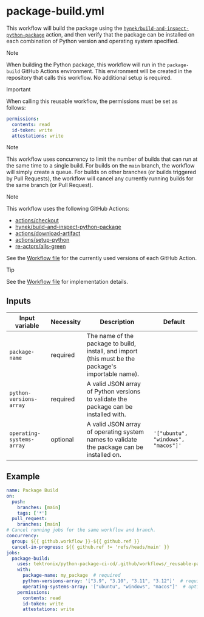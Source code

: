 # package-build.yml

This workflow will build the package using the
[`hynek/build-and-inspect-python-package`](https://github.com/hynek/build-and-inspect-python-package)
action, and then verify that the package can be installed on each combination of Python version
and operating system specified.

> [!NOTE]
> When building the Python package, this workflow will run in the `package-build` GitHub Actions environment.
> This environment will be created in the repository that calls this workflow. No additional setup is required.

> [!IMPORTANT]
> When calling this reusable workflow, the permissions must be set as follows:
>
> ```yaml
> permissions:
>   contents: read
>   id-token: write
>   attestations: write
> ```

> [!NOTE]
> This workflow uses concurrency to limit the number of builds that can run at the same time
> to a single build. For builds on the `main` branch, the workflow will simply create a queue.
> For builds on other branches (or builds triggered by Pull Requests), the workflow will cancel
> any currently running builds for the same branch (or Pull Request).

> [!NOTE]
> This workflow uses the following GitHub Actions:
>
> - [actions/checkout](https://github.com/actions/checkout)
> - [hynek/build-and-inspect-python-package](https://github.com/hynek/build-and-inspect-python-package)
> - [actions/download-artifact](https://github.com/actions/download-artifact)
> - [actions/setup-python](https://github.com/actions/setup-python)
> - [re-actors/alls-green](https://github.com/re-actors/alls-green)
>
> See the [Workflow file][workflow-file] for the currently used versions of each GitHub Action.

> [!TIP]
> See the [Workflow file][workflow-file] for implementation details.

## Inputs

| Input variable            | Necessity | Description                                                                                         | Default                            |
| ------------------------- | --------- | --------------------------------------------------------------------------------------------------- | ---------------------------------- |
| `package-name`            | required  | The name of the package to build, install, and import (this must be the package's importable name). |                                    |
| `python-versions-array`   | required  | A valid JSON array of Python versions to validate the package can be installed with.                |                                    |
| `operating-systems-array` | optional  | A valid JSON array of operating system names to validate the package can be installed on.           | `'["ubuntu", "windows", "macos"]'` |

## Example

```yaml
name: Package Build
on:
  push:
    branches: [main]
    tags: ['*']
  pull_request:
    branches: [main]
# Cancel running jobs for the same workflow and branch.
concurrency:
  group: ${{ github.workflow }}-${{ github.ref }}
  cancel-in-progress: ${{ github.ref != 'refs/heads/main' }}
jobs:
  package-build:
    uses: tektronix/python-package-ci-cd/.github/workflows/_reusable-package-build.yml@v1.5.0
    with:
      package-name: my_package  # required
      python-versions-array: '["3.9", "3.10", "3.11", "3.12"]'  # required
      operating-systems-array: '["ubuntu", "windows", "macos"]'  # optional
    permissions:
      contents: read
      id-token: write
      attestations: write
```

[workflow-file]: ../.github/workflows/_reusable-package-build.yml
